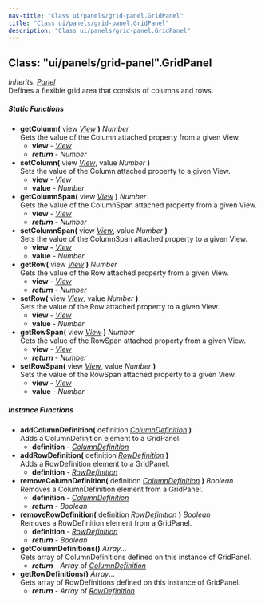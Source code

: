 ```yaml
---
nav-title: "Class ui/panels/grid-panel.GridPanel"
title: "Class ui/panels/grid-panel.GridPanel"
description: "Class ui/panels/grid-panel.GridPanel"
---
```

## Class: "ui/panels/grid-panel".GridPanel  
_Inherits:_ [_Panel_](../../../ui/panels/panel/Panel.md)  
Defines a flexible grid area that consists of columns and rows.

##### Static Functions
 - **getColumn(** view [_View_](../../../ui/core/view/View.md) **)** _Number_  
     Gets the value of the Column attached property from a given View.
   - **view** - [_View_](../../../ui/core/view/View.md)
   - _**return**_ - _Number_
 - **setColumn(** view [_View_](../../../ui/core/view/View.md), value _Number_ **)**  
     Sets the value of the Column attached property to a given View. 
   - **view** - [_View_](../../../ui/core/view/View.md)
   - **value** - _Number_
 - **getColumnSpan(** view [_View_](../../../ui/core/view/View.md) **)** _Number_  
     Gets the value of the ColumnSpan attached property from a given View.
   - **view** - [_View_](../../../ui/core/view/View.md)
   - _**return**_ - _Number_
 - **setColumnSpan(** view [_View_](../../../ui/core/view/View.md), value _Number_ **)**  
     Sets the value of the ColumnSpan attached property to a given View. 
   - **view** - [_View_](../../../ui/core/view/View.md)
   - **value** - _Number_
 - **getRow(** view [_View_](../../../ui/core/view/View.md) **)** _Number_  
     Gets the value of the Row attached property from a given View.
   - **view** - [_View_](../../../ui/core/view/View.md)
   - _**return**_ - _Number_
 - **setRow(** view [_View_](../../../ui/core/view/View.md), value _Number_ **)**  
     Sets the value of the Row attached property to a given View. 
   - **view** - [_View_](../../../ui/core/view/View.md)
   - **value** - _Number_
 - **getRowSpan(** view [_View_](../../../ui/core/view/View.md) **)** _Number_  
     Gets the value of the RowSpan attached property from a given View.
   - **view** - [_View_](../../../ui/core/view/View.md)
   - _**return**_ - _Number_
 - **setRowSpan(** view [_View_](../../../ui/core/view/View.md), value _Number_ **)**  
     Sets the value of the RowSpan attached property to a given View. 
   - **view** - [_View_](../../../ui/core/view/View.md)
   - **value** - _Number_

##### Instance Functions
 - **addColumnDefinition(** definition [_ColumnDefinition_](../../../ui/panels/grid-panel/ColumnDefinition.md) **)**  
     Adds a ColumnDefinition element to a GridPanel.
   - **definition** - [_ColumnDefinition_](../../../ui/panels/grid-panel/ColumnDefinition.md)
 - **addRowDefinition(** definition [_RowDefinition_](../../../ui/panels/grid-panel/RowDefinition.md) **)**  
     Adds a RowDefinition element to a GridPanel.
   - **definition** - [_RowDefinition_](../../../ui/panels/grid-panel/RowDefinition.md)
 - **removeColumnDefinition(** definition [_ColumnDefinition_](../../../ui/panels/grid-panel/ColumnDefinition.md) **)** _Boolean_  
     Removes a ColumnDefinition element from a GridPanel.
   - **definition** - [_ColumnDefinition_](../../../ui/panels/grid-panel/ColumnDefinition.md)
   - _**return**_ - _Boolean_
 - **removeRowDefinition(** definition [_RowDefinition_](../../../ui/panels/grid-panel/RowDefinition.md) **)** _Boolean_  
     Removes a RowDefinition element from a GridPanel.
   - **definition** - [_RowDefinition_](../../../ui/panels/grid-panel/RowDefinition.md)
   - _**return**_ - _Boolean_
 - **getColumnDefinitions()** _Array_...  
     Gets array of ColumnDefinitions defined on this instance of GridPanel. 
   - _**return**_ - _Array_ of [_ColumnDefinition_](../../../ui/panels/grid-panel/ColumnDefinition.md)
 - **getRowDefinitions()** _Array_...  
     Gets array of RowDefinitions defined on this instance of GridPanel.
   - _**return**_ - _Array_ of [_RowDefinition_](../../../ui/panels/grid-panel/RowDefinition.md)
